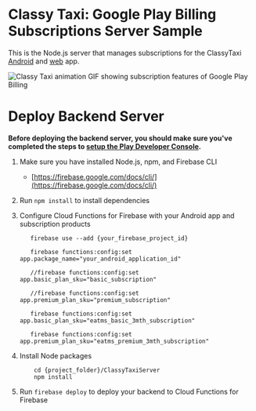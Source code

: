 Classy Taxi: Google Play Billing Subscriptions Server Sample
=====================================================

This is the Node.js server that manages subscriptions for the ClassyTaxi
[Android](https://github.com/android/play-billing-samples/tree/master/ClassyTaxiAppKotlin) and
[web](https://github.com/android/play-billing-samples/tree/master/ClassyTaxiAppWeb) app.

![Classy Taxi animation GIF showing subscription features of Google Play Billing](../ClassyTaxiAppKotlin/classy_taxi_animation.gif)

# Deploy Backend Server

**Before deploying the backend server, you should make sure you've completed the steps to
[setup the Play Developer Console](https://github.com/android/play-billing-samples/tree/master/ClassyTaxiAppKotlin#play-developer-console-setup).**

1. Make sure you have installed Node.js, npm, and Firebase CLI

    * [https://firebase.google.com/docs/cli/](https://firebase.google.com/docs/cli/)

1. Run `npm install` to install dependencies

1. Configure Cloud Functions for Firebase with your Android app and subscription products

    ```
       firebase use --add {your_firebase_project_id}

       firebase functions:config:set app.package_name="your_android_application_id"

       //firebase functions:config:set app.basic_plan_sku="basic_subscription"

       //firebase functions:config:set app.premium_plan_sku="premium_subscription"
       
       firebase functions:config:set app.basic_plan_sku="eatms_basic_3mth_subscription"

       firebase functions:config:set app.premium_plan_sku="eatms_premium_3mth_subscription"
    ```

1. Install Node packages

    ```
        cd {project_folder}/ClassyTaxiServer
        npm install
    ```

1. Run `firebase deploy` to deploy your backend to Cloud Functions for Firebase

